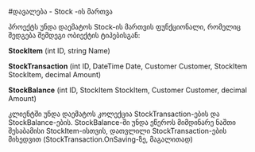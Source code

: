 #დავალება - Stock -ის მართვა

პროექტს უნდა დაემატოს Stock-ის მართვის ფუნქციონალი, რომელიც შედგება შემდეგი ობიექტის ტიპებისგან:

**StockItem** (int ID, string Name)

**StockTransaction** (int ID, DateTime Date, Customer Customer, StockItem StockItem, decimal Amount)

**StockBalance** (int ID, StockItem StockItem, Customer Customer, decimal Amount)

კლიენტში უნდა დაემატოს კოლექცია StockTransaction-ების და StockBalance-ების.
StockBalance-ში უნდა ეწეროს მიმდინარე ნაშთი შესაბამისი StockItem-ისთვის, დათვლილი StockTransaction-ების მიხედვით (StockTransaction.OnSaving-ზე, მაგალითად)

